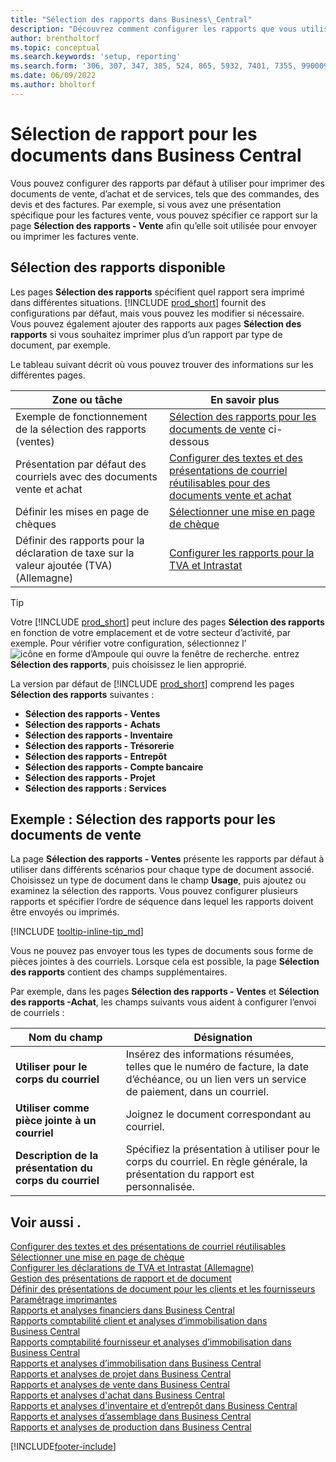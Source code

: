```yaml
---
title: "Sélection des rapports dans Business\_Central"
description: "Découvrez comment configurer les rapports que vous utilisez pour imprimer différents types de documents dans Business\_Central."
author: brentholtorf
ms.topic: conceptual
ms.search.keywords: 'setup, reporting'
ms.search.form: '306, 307, 347, 385, 524, 865, 5932, 7401, 7355, 99000917'
ms.date: 06/09/2022
ms.author: bholtorf
---
```

# <a name="report-selection-for-documents-in-business-central"></a>Sélection de rapport pour les documents dans Business Central

Vous pouvez configurer des rapports par défaut à utiliser pour imprimer des documents de vente, d’achat et de services, tels que des commandes, des devis et des factures. Par exemple, si vous avez une présentation spécifique pour les factures vente, vous pouvez spécifier ce rapport sur la page **Sélection des rapports - Vente** afin qu’elle soit utilisée pour envoyer ou imprimer les factures vente.  

## <a name="available-report-selections"></a>Sélection des rapports disponible

Les pages **Sélection des rapports** spécifient quel rapport sera imprimé dans différentes situations. [!INCLUDE [prod_short](includes/prod_short.md)] fournit des configurations par défaut, mais vous pouvez les modifier si nécessaire. Vous pouvez également ajouter des rapports aux pages **Sélection des rapports** si vous souhaitez imprimer plus d’un rapport par type de document, par exemple. 

Le tableau suivant décrit où vous pouvez trouver des informations sur les différentes pages.  

|Zone ou tâche  |En savoir plus|
|--------------|----------|
|Exemple de fonctionnement de la sélection des rapports (ventes)|[Sélection des rapports pour les documents de vente](#example-report-selection-for-sales-documents) ci-dessous|
|Présentation par défaut des courriels avec des documents vente et achat  |[Configurer des textes et des présentations de courriel réutilisables pour des documents vente et achat](admin-how-setup-email.md#set-up-reusable-email-texts-and-layouts) |
|Définir les mises en page de chèques     |[Sélectionner une mise en page de chèque](finance-how-define-check-layouts.md) |
|Définir des rapports pour la déclaration de taxe sur la valeur ajoutée (TVA) (Allemagne)|[Configurer les rapports pour la TVA et Intrastat](LocalFunctionality/Germany/how-to-set-up-reports-for-vat-and-intrastat.md) |

> [!TIP]
> Votre [!INCLUDE [prod_short](includes/prod_short.md)] peut inclure des pages **Sélection des rapports** en fonction de votre emplacement et de votre secteur d’activité, par exemple. Pour vérifier votre configuration, sélectionnez l’![icône en forme d’Ampoule qui ouvre la fenêtre de recherche.](media/ui-search/search_small.png "Dites-moi ce que vous voulez faire") entrez **Sélection des rapports**, puis choisissez le lien approprié.

La version par défaut de [!INCLUDE [prod_short](includes/prod_short.md)] comprend les pages **Sélection des rapports** suivantes :

* **Sélection des rapports - Ventes**  
* **Sélection des rapports - Achats**  
* **Sélection des rapports - Inventaire**  
* **Sélection des rapports - Trésorerie**  
* **Sélection des rapports - Entrepôt**  
* **Sélection des rapports - Compte bancaire**  
* **Sélection des rapports - Projet**  
* **Sélection des rapports : Services**

## <a name="example-report-selection-for-sales-documents"></a>Exemple : Sélection des rapports pour les documents de vente

La page **Sélection des rapports - Ventes** présente les rapports par défaut à utiliser dans différents scénarios pour chaque type de document associé. Choisissez un type de document dans le champ **Usage**, puis ajoutez ou examinez la sélection des rapports. Vous pouvez configurer plusieurs rapports et spécifier l’ordre de séquence dans lequel les rapports doivent être envoyés ou imprimés.  

[!INCLUDE [tooltip-inline-tip_md](includes/tooltip-inline-tip_md.md)]

Vous ne pouvez pas envoyer tous les types de documents sous forme de pièces jointes à des courriels. Lorsque cela est possible, la page **Sélection des rapports** contient des champs supplémentaires.  

Par exemple, dans les pages **Sélection des rapports - Ventes** et **Sélection des rapports -Achat**, les champs suivants vous aident à configurer l’envoi de courriels :

|Nom du champ |Désignation  |
|-----------|-------------|
|**Utiliser pour le corps du courriel**| Insérez des informations résumées, telles que le numéro de facture, la date d’échéance, ou un lien vers un service de paiement, dans un courriel.        |
|**Utiliser comme pièce jointe à un courriel**| Joignez le document correspondant au courriel.|
|**Description de la présentation du corps du courriel**|Spécifiez la présentation à utiliser pour le corps du courriel. En règle générale, la présentation du rapport est personnalisée. |

## <a name="see-also"></a>Voir aussi .

[Configurer des textes et des présentations de courriel réutilisables](admin-how-setup-email.md#set-up-reusable-email-texts-and-layouts)  
[Sélectionner une mise en page de chèque](finance-how-define-check-layouts.md)  
[Configurer les déclarations de TVA et Intrastat (Allemagne)](LocalFunctionality/Germany/how-to-set-up-reports-for-vat-and-intrastat.md)  
[Gestion des présentations de rapport et de document](ui-manage-report-layouts.md)  
[Définir des présentations de document pour les clients et les fournisseurs](ui-define-customer-vendor-document-layouts.md)  
[Paramétrage imprimantes](ui-specify-printer-selection-reports.md)  
[Rapports et analyses financiers dans Business Central](finance-reports.md)  
[Rapports comptabilité client et analyses d’immobilisation dans Business Central](receivables-reports.md)  
[Rapports comptabilité fournisseur et analyses d’immobilisation dans Business Central](payables-reports.md)  
[Rapports et analyses d’immobilisation dans Business Central](fa-reports.md)  
[Rapports et analyses de projet dans Business Central](project-reports.md)  
[Rapports et analyses de vente dans Business Central](sales-reports.md)  
[Rapports et analyses d'achat dans Business Central](purchase-reports.md)  
[Rapports et analyses d'inventaire et d’entrepôt dans Business Central](inventory-WMS-reports.md)  
[Rapports et analyses d’assemblage dans Business Central](assembly-reports.md)  
[Rapports et analyses de production dans Business Central](production-reports.md)  

[!INCLUDE[footer-include](includes/footer-banner.md)]
